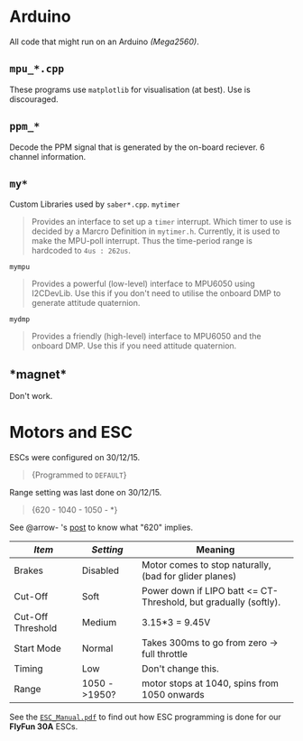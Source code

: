 Arduino
=======

All code that might run on an Arduino *(Mega2560)*.

`mpu_*.cpp`
---------

These programs use `matplotlib` for visualisation (at best). Use is discouraged.

`ppm_*`
-----
Decode the PPM signal that is generated by the on-board reciever. 6 channel information.

`my*`
---

Custom Libraries used by `saber*.cpp`.
`mytimer`
> Provides an interface to set up a `timer` interrupt. Which timer to use is decided by a Marcro Definition in `mytimer.h`.
Currently, it is used to make the MPU-poll interrupt. Thus the time-period range is hardcoded to `4us : 262us`.

`mympu`
> Provides a powerful (low-level) interface to MPU6050 using I2CDevLib. Use this if you don't need to utilise the onboard DMP to generate attitude quaternion.

`mydmp`
> Provides a friendly (high-level) interface to MPU6050 and the onboard DMP. Use this if you need attitude quaternion.

\*magnet\*
---------

Don't work.

Motors and ESC
==============

ESCs were configured on        30/12/15.
> {Programmed to `DEFAULT`}

Range setting was last done on 30/12/15.
> {620 - 1040 - 1050 - *}

See @arrow- 's [post](http://www.rcgroups.com/forums/showpost.php?p=33579712&postcount=9) to know what "620" implies.

| *Item*             |   *Setting*   |                                Meaning                           |
| ------------------ | ------------- |                                -------                           |
| Brakes             | Disabled      | Motor comes to stop naturally, (bad for glider planes)           |
| Cut-Off            | Soft          | Power down if LIPO batt <= CT-Threshold, but gradually (softly). |
| Cut-Off Threshold  | Medium        | 3.15*3 = 9.45V                                                   |
| Start Mode         | Normal        | Takes 300ms to go from zero -> full throttle                     |
| Timing             | Low           | Don't change this.                                               |
| Range              | 1050 - >1950? | motor stops at 1040, spins from 1050 onwards                     |

See the [`ESC_Manual.pdf`](docs/ESC_Manual.pdf) to find out how ESC programming is done for our **FlyFun 30A** ESCs.